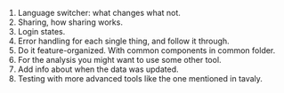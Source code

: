 1. Language switcher: what changes what not.
2. Sharing, how sharing works.
3. Login states.
4. Error handling for each single thing, and follow it through.
5. Do it feature-organized. With common components in common folder.
6. For the analysis you might want to use some other tool.
7. Add info about when the data was updated.
8. Testing with more advanced tools like the one mentioned in tavaly.
